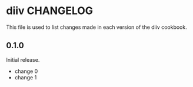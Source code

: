 # diiv CHANGELOG

This file is used to list changes made in each version of the diiv cookbook.

## 0.1.0

Initial release.

- change 0
- change 1
